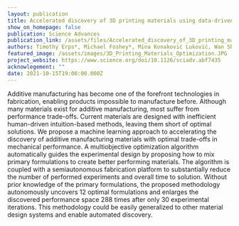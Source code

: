 ```yaml
---
layout: publication
title: Accelerated discovery of 3D printing materials using data-driven multiobjective optimization
show_on_homepage: false
publication: Science Advances
publication_link: /assets/files/Accelerated_discovery_of_3D_printing_materials.pdf
authors: Timothy Erps*, Michael Foshey*, Mina Konaković Luković, Wan Shou,  Hanns Hagen Goetzke, Herve Dietsch, Klaus Stoll, Bernhard von Vacano, Wojciech Matusik
featured_image: /assets/images/3D_Printing_Materials_Optimization.JPG
project_website: https://www.science.org/doi/10.1126/sciadv.abf7435
acknowlegement: ""
date: 2021-10-15T19:00:00.000Z
---
```


Additive manufacturing has become one of the forefront technologies in fabrication, enabling products impossible to manufacture before. Although many materials exist for additive manufacturing, most suffer from performance trade-offs. Current materials are designed with inefficient human-driven intuition-based methods, leaving them short of optimal solutions. We propose a machine learning approach to accelerating the discovery of additive manufacturing materials with optimal trade-offs in mechanical performance. A multiobjective optimization algorithm automatically guides the experimental design by proposing how to mix primary formulations to create better performing materials. The algorithm is coupled with a semiautonomous fabrication platform to substantially reduce the number of performed experiments and overall time to solution. Without prior knowledge of the primary formulations, the proposed methodology autonomously uncovers 12 optimal formulations and enlarges the discovered performance space 288 times after only 30 experimental iterations. This methodology could be easily generalized to other material design systems and enable automated discovery.
